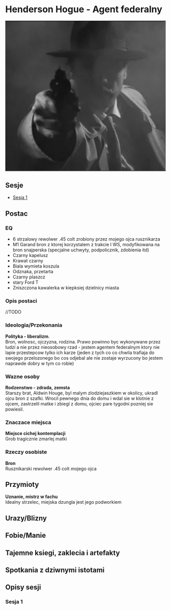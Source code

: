 # Henderson Hogue - Agent federalny
<img src="./federal_agent_noir.png">

## Sesje
<ul>
	<li><a href="#sesja-1">Sesja 1</a></li>
</ul>

## Postac

### EQ

<ul>
	<li>6 strzalowy rewolwer .45 colt zrobiony przez mojego ojca rusznikarza</li>
	<li>M1 Garand bron z ktorej korzystalem z trakcie I WS, modyfikowana na bron snajperska (specjalne uchwyty, podpolicznik, zdobienia itd)</li>
	<li>Czarny kapelusz</li>
	<li>Krawat czarny</li>
	<li>Biala wymieta koszula</li>
	<li>Odznaka, przetarta</li>
	<li>Czarny plaszcz</li>
	<li>stary Ford T</li>
	<li>Zniszczona kawalerka w kiepksiej dzielnicy miasta</li>
</ul>

### Opis postaci

//TODO

### Ideologia/Przekonania

<b>Polityka - liberalizm</b>.<br>
Bron, wolnosc, ojczyzna, rodzina. Prawo powinno byc wykonywane przez ludzi a nie przez nieosobowy rzad - jestem agentem federalnym ktory nie lapie przestepcow tylko ich karze (jeden z tych co co chwila trafiaja do swojego przelozonego bo cos odjebal ale nie zostaje wyrzucony bo jestem naprawde dobry w tym co robie)

### Wazne osoby

<b>Rodzenstwo - zdrada, zemsta</b><br>
Starszy brat, Aldwin Houge, byl malym zlodziejaszkiem w okolicy, ukradl ojcu bron z szafki. Wrocil pewnego dnia do domu i wdal sie w klotnie z ojcem, zastrzelil matke i zbiegl z domu, ojciec pare tygodni pozniej sie powiesil.

### Znaczace miejsca

<b>Miejsce cichej kontemplacji</b><br>
Grob tragicznie zmarlej matki

### Rzeczy osobiste

<b>Bron</b><br>
Rusznikarski rewolwer .45 colt mojego ojca

## Przymioty

<b>Uznanie, mistrz w fachu</b><br>
Idealny strzelec, miejska dzungla jest jego podworkiem

## Urazy/Blizny

## Fobie/Manie

## Tajemne ksiegi, zaklecia i artefakty

## Spotkania z dziwnymi istotami

## Opisy sesji

### Sesja 1
